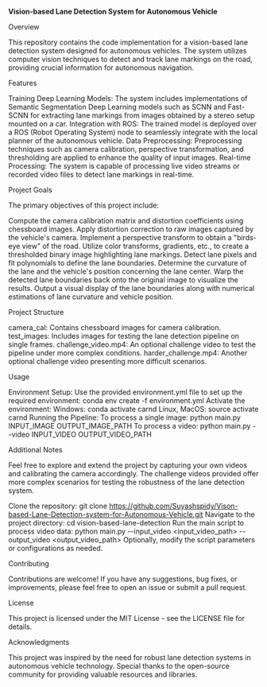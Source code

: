 **Vision-based Lane Detection System for Autonomous Vehicle**

Overview

This repository contains the code implementation for a vision-based lane detection system designed for autonomous vehicles. The system utilizes computer vision techniques to detect and track lane markings on the road, providing crucial information for autonomous navigation.

Features

Training Deep Learning Models: The system includes implementations of Semantic Segmentation Deep Learning models such as SCNN and Fast-SCNN for extracting lane markings from images obtained by a stereo setup mounted on a car.
Integration with ROS: The trained model is deployed over a ROS (Robot Operating System) node to seamlessly integrate with the local planner of the autonomous vehicle.
Data Preprocessing: Preprocessing techniques such as camera calibration, perspective transformation, and thresholding are applied to enhance the quality of input images.
Real-time Processing: The system is capable of processing live video streams or recorded video files to detect lane markings in real-time.

Project Goals

The primary objectives of this project include:

Compute the camera calibration matrix and distortion coefficients using chessboard images.
Apply distortion correction to raw images captured by the vehicle's camera.
Implement a perspective transform to obtain a "birds-eye view" of the road.
Utilize color transforms, gradients, etc., to create a thresholded binary image highlighting lane markings.
Detect lane pixels and fit polynomials to define the lane boundaries.
Determine the curvature of the lane and the vehicle's position concerning the lane center.
Warp the detected lane boundaries back onto the original image to visualize the results.
Output a visual display of the lane boundaries along with numerical estimations of lane curvature and vehicle position.

Project Structure

camera_cal: Contains chessboard images for camera calibration.
test_images: Includes images for testing the lane detection pipeline on single frames.
challenge_video.mp4: An optional challenge video to test the pipeline under more complex conditions.
harder_challenge.mp4: Another optional challenge video presenting more difficult scenarios.

Usage

Environment Setup:
Use the provided environment.yml file to set up the required environment:
conda env create -f environment.yml
Activate the environment:
Windows: conda activate carnd
Linux, MacOS: source activate carnd
Running the Pipeline:
To process a single image:
python main.py INPUT_IMAGE OUTPUT_IMAGE_PATH
To process a video:
python main.py --video INPUT_VIDEO OUTPUT_VIDEO_PATH

Additional Notes

Feel free to explore and extend the project by capturing your own videos and calibrating the camera accordingly.
The challenge videos provided offer more complex scenarios for testing the robustness of the lane detection system.

Clone the repository: git clone https://github.com/Suyashspidy/Vison-based-Lane-Detection-system-for-Autonomous-Vehicle.git
Navigate to the project directory: cd vision-based-lane-detection
Run the main script to process video data: python main.py --input_video <input_video_path> --output_video <output_video_path>
Optionally, modify the script parameters or configurations as needed.

Contributing

Contributions are welcome! If you have any suggestions, bug fixes, or improvements, please feel free to open an issue or submit a pull request.

License

This project is licensed under the MIT License - see the LICENSE file for details.

Acknowledgments

This project was inspired by the need for robust lane detection systems in autonomous vehicle technology.
Special thanks to the open-source community for providing valuable resources and libraries.
